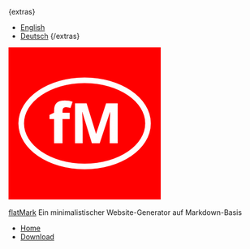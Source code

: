 {extras}
- [English](/en)
- [Deutsch](/de)
{/extras}

![Logo](/files/logo.gif)

[flatMark](/de)
Ein minimalistischer Website-Generator auf Markdown-Basis

- [Home](/de/home)
- [Download](https://github.com/elektrischerwalfisch/flatmark)